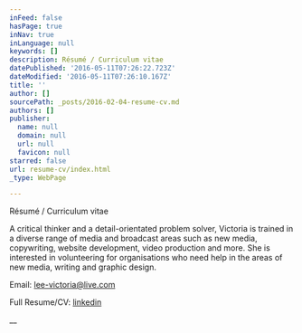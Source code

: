 ```yaml
---
inFeed: false
hasPage: true
inNav: true
inLanguage: null
keywords: []
description: Résumé / Curriculum vitae
datePublished: '2016-05-11T07:26:22.723Z'
dateModified: '2016-05-11T07:26:10.167Z'
title: ''
author: []
sourcePath: _posts/2016-02-04-resume-cv.md
authors: []
publisher:
  name: null
  domain: null
  url: null
  favicon: null
starred: false
url: resume-cv/index.html
_type: WebPage

---
```

Résumé / Curriculum vitae

A critical thinker and a detail-orientated problem solver, Victoria is trained in a diverse range of media and broadcast areas such as new media, copywriting, website development, video production and more. She is interested in volunteering for organisations who need help in the areas of new media, writing and graphic design.

Email: [lee-victoria@live.com][0]

Full Resume/CV: [linkedin][1]

__

[0]: mailto:lee-victoria@live.com
[1]: https://www.linkedin.com/in/victoriachanellee